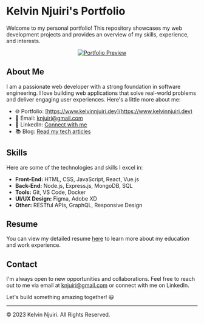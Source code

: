 # Kelvin Njuiri's Portfolio

Welcome to my personal portfolio! This repository showcases my web development projects and provides an overview of my skills, experience, and interests.

<div align="center">
  <a href="https://www.kelvinnjuiri.dev">
    <img src="https://encrypted-tbn0.gstatic.com/images?q=tbn:ANd9GcQzYEn08XwpjMadHl4hIVQ7iIgh-PD_0Rul_A&usqp=CAU" alt="Portfolio Preview">
  </a>
</div>

## About Me

I am a passionate web developer with a strong foundation in software engineering. I love building web applications that solve real-world problems and deliver engaging user experiences. Here's a little more about me:

- 🌐 Portfolio: [https://www.kelvinnjuiri.dev](https://www.kelvinnjuiri.dev)
- 📧 Email: [knjuiri@gmail.com](mailto:knjuiri@gmail.com)
- 🌟 LinkedIn: [Connect with me](https://www.linkedin.com/in/kelvin-njuiri/)
- 📚 Blog: [Read my tech articles](https://medium.com/@knjuiri)

## Skills

Here are some of the technologies and skills I excel in:

- **Front-End:** HTML, CSS, JavaScript, React, Vue.js
- **Back-End:** Node.js, Express.js, MongoDB, SQL
- **Tools:** Git, VS Code, Docker
- **UI/UX Design:** Figma, Adobe XD
- **Other:** RESTful APIs, GraphQL, Responsive Design

## Resume

You can view my detailed resume [here](https://www.kelvinnjuiri.dev/resume.pdf) to learn more about my education and work experience.

## Contact

I'm always open to new opportunities and collaborations. Feel free to reach out to me via email at [knjuiri@gmail.com](mailto:knjuiri@gmail.com) or connect with me on LinkedIn.

Let's build something amazing together! 😃

---

© 2023 Kelvin Njuiri. All Rights Reserved.
